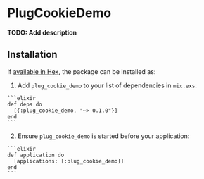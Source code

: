 # PlugCookieDemo

**TODO: Add description**

## Installation

If [available in Hex](https://hex.pm/docs/publish), the package can be installed as:

  1. Add `plug_cookie_demo` to your list of dependencies in `mix.exs`:

    ```elixir
    def deps do
      [{:plug_cookie_demo, "~> 0.1.0"}]
    end
    ```

  2. Ensure `plug_cookie_demo` is started before your application:

    ```elixir
    def application do
      [applications: [:plug_cookie_demo]]
    end
    ```

